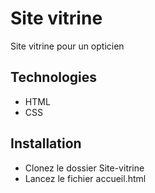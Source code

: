 # Site vitrine  
Site vitrine pour un opticien  
  
## Technologies  
* HTML
* CSS
  
## Installation  
* Clonez le dossier Site-vitrine  
* Lancez le fichier accueil.html
